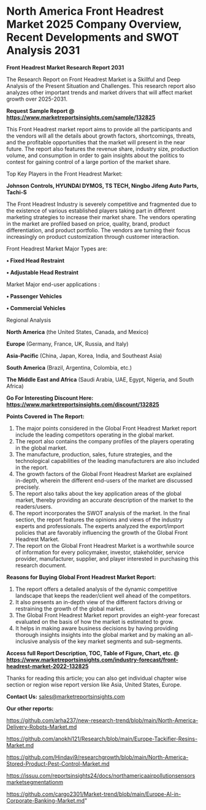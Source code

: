 # North America Front Headrest Market 2025 Company Overview, Recent Developments and SWOT Analysis 2031

<strong>Front Headrest Market Research Report 2031</strong>

The Research Report on Front Headrest Market is a Skillful and Deep Analysis of the Present Situation and Challenges. This research report also analyzes other important trends and market drivers that will affect market growth over 2025-2031.

<strong>Request Sample Report @ <a href=https://www.marketreportsinsights.com/sample/132825>https://www.marketreportsinsights.com/sample/132825</a></strong>

This Front Headrest market report aims to provide all the participants and the vendors will all the details about growth factors, shortcomings, threats, and the profitable opportunities that the market will present in the near future. The report also features the revenue share, industry size, production volume, and consumption in order to gain insights about the politics to contest for gaining control of a large portion of the market share.

Top Key Players in the Front Headrest Market:

<strong>Johnson Controls, HYUNDAI DYMOS, TS TECH, Ningbo Jifeng Auto Parts, Tachi-S</strong>

The Front Headrest Industry is severely competitive and fragmented due to the existence of various established players taking part in different marketing strategies to increase their market share. The vendors operating in the market are profiled based on price, quality, brand, product differentiation, and product portfolio. The vendors are turning their focus increasingly on product customization through customer interaction.

Front Headrest Market Major Types are:

<strong>• Fixed Head Restraint

• Adjustable Head Restraint</strong>

Market Major end-user applications :

<strong>• Passenger Vehicles

• Commercial Vehicles</strong>

Regional Analysis

</u><strong><b>North America</b></strong> (the United States, Canada, and Mexico)

<strong><b>Europe </b></strong>(Germany, France, UK, Russia, and Italy)

<strong><b>Asia-Pacific</b></strong> (China, Japan, Korea, India, and Southeast Asia)

<strong><b>South America</b></strong> (Brazil, Argentina, Colombia, etc.)

<strong><b>The Middle East and Africa</b></strong> (Saudi Arabia, UAE, Egypt, Nigeria, and South Africa)

<strong>Go For Interesting Discount Here: <a href=https://www.marketreportsinsights.com/discount/132825>https://www.marketreportsinsights.com/discount/132825</a></strong>

<strong>Points Covered in The Report:</strong>
<ol>
  <li>The major points considered in the Global Front Headrest Market report include the leading competitors operating in the global market.</li>
  <li>The report also contains the company profiles of the players operating in the global market.</li>
  <li>The manufacture, production, sales, future strategies, and the technological capabilities of the leading manufacturers are also included in the report.</li>
  <li>The growth factors of the Global Front Headrest Market are explained in-depth, wherein the different end-users of the market are discussed precisely.</li>
  <li>The report also talks about the key application areas of the global market, thereby providing an accurate description of the market to the readers/users.</li>
  <li>The report incorporates the SWOT analysis of the market. In the final section, the report features the opinions and views of the industry experts and professionals. The experts analyzed the export/import policies that are favorably influencing the growth of the Global Front Headrest Market.</li>
  <li>The report on the Global Front Headrest Market is a worthwhile source of information for every policymaker, investor, stakeholder, service provider, manufacturer, supplier, and player interested in purchasing this research document.</li>
</ol>
<strong>Reasons for Buying Global Front Headrest Market Report:</strong>

<ol>
  <li>The report offers a detailed analysis of the dynamic competitive landscape that keeps the reader/client well ahead of the competitors.</li>
  <li>It also presents an in-depth view of the different factors driving or restraining the growth of the global market.</li>
  <li>The Global Front Headrest Market report provides an eight-year forecast evaluated on the basis of how the market is estimated to grow.</li>
  <li>It helps in making aware business decisions by having providing thorough insights insights into the global market and by making an all-inclusive analysis of the key market segments and sub-segments.</li>
</ol>
<strong>Access full Report Description, TOC, Table of Figure, Chart, etc. @ <a href=https://www.marketreportsinsights.com/industry-forecast/front-headrest-market-2022-132825>https://www.marketreportsinsights.com/industry-forecast/front-headrest-market-2022-132825</a></strong>


Thanks for reading this article; you can also get individual chapter wise section or region wise report version like Asia, United States, Europe.

<strong>Contact Us:</strong>
sales@marketreportsinsights.com

<strong>Our other reports:</strong>

<a href=https://github.com/arha237/new-research-trend/blob/main/North-America-Delivery-Robots-Market.md>https://github.com/arha237/new-research-trend/blob/main/North-America-Delivery-Robots-Market.md</a>

<a href=https://github.com/anokhi121/Research/blob/main/Europe-Tackifier-Resins-Market.md>https://github.com/anokhi121/Research/blob/main/Europe-Tackifier-Resins-Market.md</a>

<a href=https://github.com/Hindavi9/researchgrowth/blob/main/North-America-Stored-Product-Pest-Control-Market.md>https://github.com/Hindavi9/researchgrowth/blob/main/North-America-Stored-Product-Pest-Control-Market.md</a>

<a href=https://issuu.com/reportsinsights24/docs/northamericaairpollutionsensorsmarketsegmentationm>https://issuu.com/reportsinsights24/docs/northamericaairpollutionsensorsmarketsegmentationm</a>

<a href=https://github.com/cargo2301/Market-trend/blob/main/Europe-AI-in-Corporate-Banking-Market.md>https://github.com/cargo2301/Market-trend/blob/main/Europe-AI-in-Corporate-Banking-Market.md</a>"
